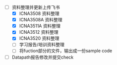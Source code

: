 - [ ] 资料整理并更新上传飞书
	- [x] ICNA3508 资料整理
	- [x] ICNA3508A 资料整理
	- [x] ICNA3511A 资料整理
	- [x] ICNA3512 资料整理
	- [x] ICNA3520 资料整理
	- [ ] 学习报告/培训资料整理
	- [ ] 将fuction部分的文件，输出成一份sample code
- [ ] Datapath报告修改并提交check